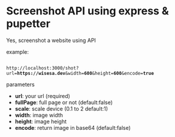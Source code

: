 # Screenshot API using express & pupetter

Yes, screenshot a website using API

example:

<pre><code>
http://localhost:3000/shot?url=<b>https://wisesa.dev</b>&width=<b>600</b>&height=<b>600</b>&encode=<b>true</b>
</code></pre>

parameters

- **url**: your url (required)
- **fullPage**: full page or not (default:false)
- **scale**: scale device (0.1 to 2 default:1)
- **width**: image width
- **height**: image height
- **encode**: return image in base64 (default:false)
